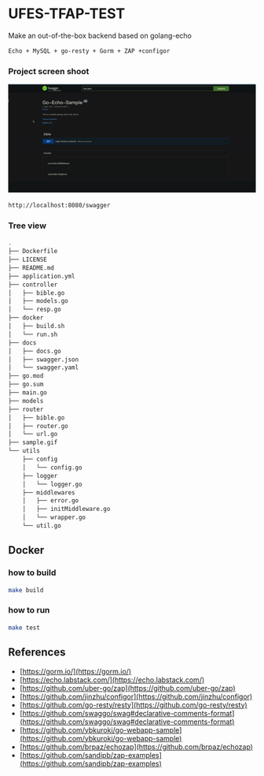 # UFES-TFAP-TEST

Make an out-of-the-box backend based on golang-echo

```bash
Echo + MySQL + go-resty + Gorm + ZAP +configor
```

### Project screen shoot
![](./sample.gif)

```bash
http://localhost:8080/swagger
```
### Tree view

```bash
.
├── Dockerfile
├── LICENSE
├── README.md
├── application.yml
├── controller
│   ├── bible.go
│   ├── models.go
│   └── resp.go
├── docker
│   ├── build.sh
│   └── run.sh
├── docs
│   ├── docs.go
│   ├── swagger.json
│   └── swagger.yaml
├── go.mod
├── go.sum
├── main.go
├── models
├── router
│   ├── bible.go
│   ├── router.go
│   └── url.go
├── sample.gif
└── utils
    ├── config
    │   └── config.go
    ├── logger
    │   └── logger.go
    ├── middlewares
    │   ├── error.go
    │   ├── initMiddleware.go
    │   └── wrapper.go
    └── util.go

```

## Docker

### how to build

```bash
make build
```

### how to run

```bash
make test
```

## References

- [https://gorm.io/](https://gorm.io/)
- [https://echo.labstack.com/](https://echo.labstack.com/)
- [https://github.com/uber-go/zap](https://github.com/uber-go/zap)
- [https://github.com/jinzhu/configor](https://github.com/jinzhu/configor)
- [https://github.com/go-resty/resty](https://github.com/go-resty/resty)
- [https://github.com/swaggo/swag#declarative-comments-format](https://github.com/swaggo/swag#declarative-comments-format)
- [https://github.com/ybkuroki/go-webapp-sample](https://github.com/ybkuroki/go-webapp-sample)
- [https://github.com/brpaz/echozap](https://github.com/brpaz/echozap)
- [https://github.com/sandipb/zap-examples](https://github.com/sandipb/zap-examples)


